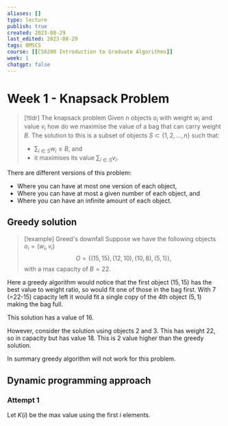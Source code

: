 ```yaml
---
aliases: []
type: lecture
publish: true
created: 2023-08-29
last_edited: 2023-08-29
tags: OMSCS
course: [[CS6200 Introduction to Graduate Algorithms]]
week: 1
chatgpt: false
---
```

# Week 1 - Knapsack Problem

> [!tldr] The knapsack problem
> Given $n$ objects $o_i$ with weight $w_i$ and value $v_i$ how do we maximise the value of a bag that can carry weight $B$. The solution to this is a subset of objects $S \subset \{1, 2, \ldots, n\}$ such that:
> - $\sum_{i \in S} w_i \leq B$, and
> - it maximises its value $\sum_{i \in S} v_i$.

There are different versions of this problem:
- Where you can have at most one version of each object,
- Where you can have at most a given number of each object, and
- Where you can have an infinite amount of each object.

## Greedy solution

> [!example] Greed's downfall
> Suppose we have the following objects $o_i = (w_i, v_i)$
> $$O = \{(15,15), (12,10), (10,8), (5,1)\},$$
> with a max capacity of $B=22$.

Here a greedy algorithm would notice that the first object $(15,15)$ has the best value to weight ratio, so would fit one of those in the bag first. With 7 (=22-15) capacity left it would fit a single copy of the 4th object $(5,1)$ making the bag full. 

This solution has a value of 16.

However, consider the solution using objects 2 and 3. This has weight 22, so in capacity but has value 18. This is 2 value higher than the greedy solution.

In summary greedy algorithm will not work for this problem.

## Dynamic programming approach

### Attempt 1

Let $K(i)$ be the max value using the first $i$ elements. 




